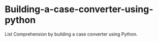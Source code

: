 # Building-a-case-converter-using-python
List Comprehension by building a case converter using Python.
